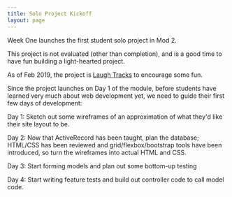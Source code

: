 ```yaml
---
title: Solo Project Kickoff
layout: page
---
```


Week One launches the first student solo project in Mod 2.

This project is not evaluated (other than completion), and is a good time to have
fun building a light-hearted project.

As of Feb 2019, the project is [Laugh Tracks](/module2/projects/laugh_tracks)
to encourage some fun.

Since the project launches on Day 1 of the module, before students have learned
very much about web development yet, we need to guide their first few days of
development:

Day 1: Sketch out some wireframes of an approximation of what they'd like their
site layout to be.

Day 2: Now that ActiveRecord has been taught, plan the database; HTML/CSS has been
reviewed and grid/flexbox/bootstrap tools have been introduced, so turn the
wireframes into actual HTML and CSS.

Day 3: Start forming models and plan out some bottom-up testing

Day 4: Start writing feature tests and build out controller code to call model code.

